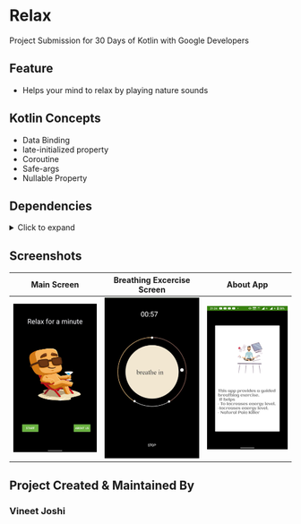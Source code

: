 # Relax
Project Submission for 30 Days of Kotlin with Google Developers

## Feature 
* Helps your mind to relax by playing nature sounds

## Kotlin Concepts
* Data Binding
* late-initialized property
* Coroutine
* Safe-args
* Nullable Property

## Dependencies
<details>
<summary> Click to expand</summary>

implementation 'androidx.core:core-ktx:1.0.1'
implementation "android.arch.navigation:navigation-fragment-ktx:1.0.0"
implementation "android.arch.navigation:navigation-ui-ktx:1.0.0"
implementation 'androidx.lifecycle:lifecycle-extensions:2.0.0'
def lottieVersion = "3.4.0"
implementation "com.airbnb.android:lottie:$lottieVersion"
def coroutineVersion = "1.2.1"
implementation "org.jetbrains.kotlinx:kotlinx-coroutines-core:$coroutineVersion"
implementation "org.jetbrains.kotlinx:kotlinx-coroutines-android:$coroutineVersion"
implementation "pl.droidsonroids.gif:android-gif-drawable:1.2.18"

  </p>
</details>

## Screenshots
Main Screen | Breathing Excercise Screen | About App
------------|----------------------------|----------
![](https://github.com/mayupandey/Breathing_Exercise/blob/master/screenshot/main.jpeg?raw=true) | ![](https://github.com/mayupandey/Breathing_Exercise/blob/master/screenshot/breathing.jpeg?raw=true) | ![](https://github.com/mayupandey/Breathing_Exercise/blob/master/screenshot/aboutus.jpeg?raw=true)



## Project Created & Maintained By
### Vineet Joshi
